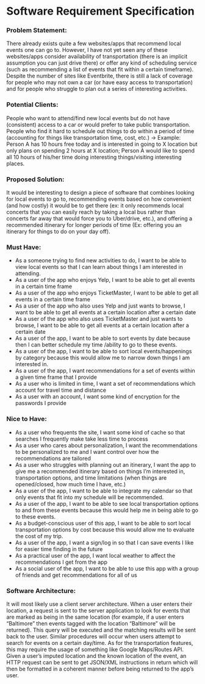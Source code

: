 # Software Requirement Specification

### Problem Statement:

There already exists quite a few websites/apps that recommend local events one can go to. However, I have not yet seen any of these websites/apps consider availability of transportation (there is an implicit assumption you can just drive there) or offer any kind of scheduling service (such as recommending a list of events that fit within a certain timeframe). Despite the number of sites like Eventbrite, there is still a lack of coverage for people who may not own a car (or have easy access to transportation) and for people who struggle to plan out a series of interesting activities.

### Potential Clients:
People who want to attend/find new local events but do not have (consistent) access to a car or would prefer to take public transportation.
People who find it hard to schedule out things to do within a period of time (accounting for things like transportation time, cost, etc.) → Example: Person A has 10 hours free today and is interested in going to X location but only plans on spending 2 hours at X location; Person A would like to spend all 10 hours of his/her time doing interesting things/visiting interesting places.


### Proposed Solution:
It would be interesting to design a piece of software that combines looking for local events to go to, recommending events based on how convenient (and how costly) it would be to get there (ex: it only recommends local concerts that you can easily reach by taking a local bus rather than concerts far away that would force you to Uber/drive, etc.), and offering a recommended itinerary for longer periods of time (Ex: offering you an itinerary for things to do on your day off).

### Must Have:
- As a someone trying to find new activities to do, I want to be able to view local events so that I can learn about things I am interested in attending.
- As a user of the app who enjoys Yelp, I want to be able to get all events in a certain time frame
- As a user of the app who enjoys TicketMaster, I want to be able to get all events in a certain time frame
- As a user of the app who also uses Yelp and just wants to browse, I want to be able to get all events at a certain location after a certain date
- As a user of the app who also uses TicketMaster and just wants to browse, I want to be able to get all events at a certain location after a certain date
- As a user of the app, I want to be able to sort events by date because then I can better schedule my time /ability to go to these events.
- As a user of the app, I want to be able to sort local events/happenings by category because this would allow me to narrow down things I am interested in.
- As a user of the app, I want recommendations for a set of events within a given time frame that I provide
- As a user who is limited in time, I want a set of recommendations which account for travel time and distance
- As a user with an account, I want some kind of encryption for the passwords I provide



### Nice to Have:
- As a user who frequents the site, I want some kind of cache so that searches I frequently make take less time to process
- As a user who cares about personalization, I want the recommendations to be personalized to me and I want control over how the recommendations are tailored
- As a user who struggles with planning out an itinerary, I want the app to give me a recommended itinerary based on things I’m interested in, transportation options, and time limitations (when things are opened/closed, how much time I have, etc.)
- As a user of the app, I want to be able to integrate my calendar so that only events that fit into my schedule will be recommended.
- As a user of the app, I want to be able to see local transportation options to and from these events because this would help me in being able to go to these events.
- As a budget-conscious user of this app, I want to be able to sort local transportation options by cost because this would allow me to evaluate the cost of my trip.
- As a user of the app, I want a sign/log in so that I can save events I like for easier time finding in the future
- As a practical user of the app, I want local weather to affect the recommendations I get from the app
- As a social user of the app, I want to be able to use this app with a group of friends and get recommendations for all of us


### Software Architecture:
It will most likely use a client server architecture. When a user enters their location, a request is sent to the server application to look for events that are marked as being in the same location (for example, if a user enters “Baltimore” then events tagged with the location “Baltimore” will be returned). This query will be executed and the matching results will be sent back to the user. Similar procedures will occur when users attempt to search for events on a certain day/time.
As for the transportation features, this may require the usage of something like Google Maps/Routes API. Given a user’s imputed location and the known location of the event, an HTTP request can be sent to get JSON/XML instructions in return which will then be formatted in a coherent manner before being returned to the app’s user.
